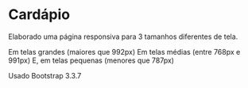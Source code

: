 # Cardápio
Elaborado uma página responsiva para 3 tamanhos diferentes de tela.

Em telas grandes (maiores que 992px)
Em telas médias (entre 768px e 991px)
E, em telas pequenas (menores que 787px)

Usado Bootstrap 3.3.7
